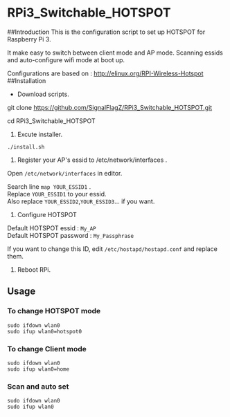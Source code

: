 # RPi3_Switchable_HOTSPOT

##Introduction
This is the configuration script to set up HOTSPOT for Raspberry Pi 3.

It make easy to switch between client mode and AP mode. Scanning essids and auto-configure wifi mode at boot up.

Configurations are based on : http://elinux.org/RPI-Wireless-Hotspot
##Installation
* Download scripts.

git clone https://github.com/SignalFlagZ/RPi3_Switchable_HOTSPOT.git

cd RPi3_Switchable_HOTSPOT

1. Excute installer.

`./install.sh`

1. Register your AP's essid to /etc/network/interfaces .

Open `/etc/network/interfaces` in editor.

Search line `map YOUR_ESSID1` .  
Replace `YOUR_ESSID1` to your essid.  
Also replace `YOUR_ESSID2`,`YOUR_ESSID3`... if you want.

1. Configure HOTSPOT

Default HOTSPOT essid : `My_AP`  
Default HOTSPOT password : `My_Passphrase`

If you want to change this ID, edit `/etc/hostapd/hostapd.conf` and replace them.

1. Reboot RPi.

## Usage
### To change HOTSPOT mode
`sudo ifdown wlan0`  
`sudo ifup wlan0=hotspot0`
### To change Client mode
`sudo ifdown wlan0`  
`sudo ifup wlan0=home`
### Scan and auto set
`sudo ifdown wlan0`  
`sudo ifup wlan0`
